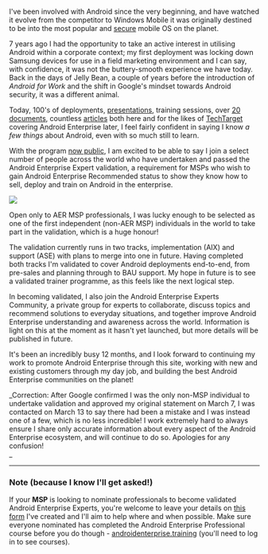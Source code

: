<!---
title: "Joining the Android Enterprise Experts community"
date: "2019-03-07"
categories:
  - "enterprise"
tags:
  - "android"
  - "android-enterprise"
  - "emm"
  - "expert"
  - "msp"
--->

I've been involved with Android since the very beginning, and have watched it evolve from the competitor to Windows Mobile it was originally destined to be into the most popular and [secure](/docs/enterprise-mobility/android/considerations-for-choosing-Android-in-the-enterprise/#android-is-secure) mobile OS on the planet.

7 years ago I had the opportunity to take an active interest in utilising Android within a corporate context; my first deployment was locking down Samsung devices for use in a field marketing environment and I can say, with confidence, it was not the buttery-smooth experience we have today. Back in the days of Jelly Bean, a couple of years before the introduction of _Android for Work_ and the shift in Google's mindset towards Android security, it was a different animal.  

Today, 100's of deployments, [presentations](https://www.youtube.com/watch?v=OxreOz3PQBM), training sessions, over [20 documents](/docs/enterprise-mobility/android/), countless [articles](/category/enterprise) both here and for the likes of [TechTarget](https://www.techtarget.com/contributor/Jason-Bayton) covering Android Enterprise later, I feel fairly confident in saying I know _a few things_ about Android, even with so much still to learn.

With the program [now public](/2019/02/google-launch-android-enterprise-recommended-for-managed-service-providers/), I am excited to be able to say I join a select number of people across the world who have undertaken and passed the Android Enterprise Expert validation, a requirement for MSPs who wish to gain Android Enterprise Recommended status to show they know how to sell, deploy and train on Android in the enterprise.

![](/wp-content/uploads/2019/03/Bayton-Jason_-18040006.jpg)

Open only to AER MSP professionals, I was lucky enough to be selected as one of the first independent (non-AER MSP) individuals in the world to take part in the validation, which is a huge honour!

The validation currently runs in two tracks, implementation (AIX) and support (ASE) with plans to merge into one in future. Having completed both tracks I'm validated to cover Android deployments end-to-end, from pre-sales and planning through to BAU support. My hope in future is to see a validated trainer programme, as this feels like the next logical step.

In becoming validated, I also join the Android Enterprise Experts Community, a private group for experts to collaborate, discuss topics and recommend solutions to everyday situations, and together improve Android Enterprise understanding and awareness across the world. Information is light on this at the moment as it hasn't yet launched, but more details will be published in future.

It's been an incredibly busy 12 months, and I look forward to continuing my work to promote Android Enterprise through this site, working with new and existing customers through my day job, and building the best Android Enterprise communities on the planet!

_Correction: After Google confirmed I was the only non-MSP individual to undertake validation and approved my original statement on March 7, I was contacted on March 13 to say there had been a mistake and I was instead one of a few, which is no less incredible! I work extremely hard to always ensure I share only accurate information about every aspect of the Android Enterprise ecosystem, and will continue to do so. Apologies for any confusion!  
_

* * *

### Note (because I know I'll get asked!)

If your **MSP** is looking to nominate professionals to become validated Android Enterprise Experts, you're welcome to leave your details on [this form](https://goo.gl/forms/jLAH9D2PhSKativI3) I've created and I'll aim to help where and when possible. Make sure everyone nominated has completed the Android Enterprise Professional course before you do though - [androidenterprise.training](http://androidenterprise.training) (you'll need to log in to see courses).
